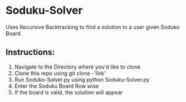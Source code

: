 # Soduku-Solver

Uses Recursive Backtracking to find a solution to a user given Soduko Board. 


## Instructions:


1) Navigate to the Directory where you'd like to clone 
2) Clone this repo using git clone -'link'
3) Run Soduko-Solver.py using python Soduku-Solver.py
4) Enter the Soduku Board Row wise
5) If the board is valid, the solution will appear


